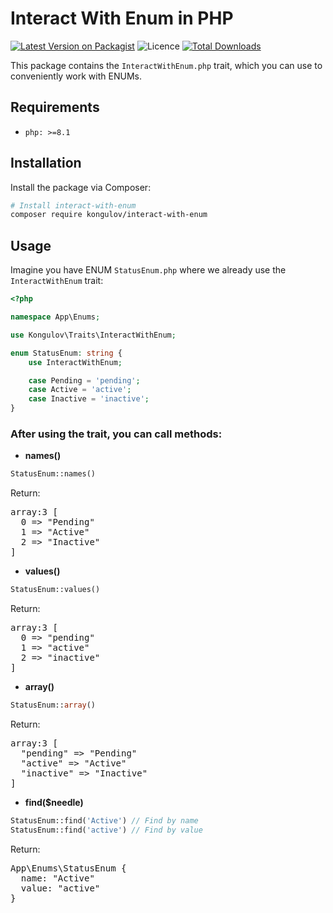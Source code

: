 # Interact With Enum in PHP

[![Latest Version on Packagist](https://img.shields.io/packagist/v/kongulov/interact-with-enum?style=flat-square)](https://packagist.org/packages/kongulov/interact-with-enum)
![Licence](https://img.shields.io/github/license/kongulov/interact-with-enum?style=flat-square)
[![Total Downloads](https://poser.pugx.org/kongulov/interact-with-enum/downloads?format=flat-square)](https://packagist.org/packages/kongulov/interact-with-enum)

This package contains the `InteractWithEnum.php` trait, which you can use to conveniently work with ENUMs.

## Requirements

- `php: >=8.1`

## Installation

Install the package via Composer:

```bash
# Install interact-with-enum
composer require kongulov/interact-with-enum
```

## Usage

Imagine you have ENUM `StatusEnum.php` where we already use the `InteractWithEnum` trait:

```php
<?php

namespace App\Enums;

use Kongulov\Traits\InteractWithEnum;

enum StatusEnum: string {
    use InteractWithEnum;

    case Pending = 'pending';
    case Active = 'active';
    case Inactive = 'inactive';
}
```

### After using the trait, you can call methods:

* **names()**
```php
StatusEnum::names()
```
Return:
<pre>
array:3 [
  0 => "Pending"
  1 => "Active"
  2 => "Inactive"
]
</pre>

* **values()**
```php
StatusEnum::values()
```
Return:
<pre>
array:3 [
  0 => "pending"
  1 => "active"
  2 => "inactive"
]
</pre>

* **array()**
```php
StatusEnum::array()
```
Return:
<pre>
array:3 [
  "pending" => "Pending"
  "active" => "Active"
  "inactive" => "Inactive"
]
</pre>

* **find($needle)**
```php
StatusEnum::find('Active') // Find by name
StatusEnum::find('active') // Find by value
```
Return:
<pre>
App\Enums\StatusEnum {
  name: "Active"
  value: "active"
}
</pre>
